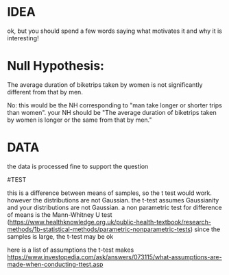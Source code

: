 # IDEA
ok, but you should spend a few words saying what motivates it and why it is interesting!

# Null Hypothesis:

The average duration of biketrips taken by women is not significantly different from that by men.

No: this would be the NH corresponding to "man take longer or shorter trips than women". your NH should be 
"The average duration of biketrips taken by women is longer or the same from that by men."

# DATA 

the data is processed fine to support the question

#TEST 

this is a difference between means of samples, so the t test would work. however the distributions are not Gaussian. 
the t-test assumes Gaussianity and your distributions are not Gaussian. a non parametric test for difference of means is the Mann-Whitney U test (https://www.healthknowledge.org.uk/public-health-textbook/research-methods/1b-statistical-methods/parametric-nonparametric-tests)
since the samples is large, the t-test may be ok 

here is a list of assumptions the t-test makes https://www.investopedia.com/ask/answers/073115/what-assumptions-are-made-when-conducting-ttest.asp

